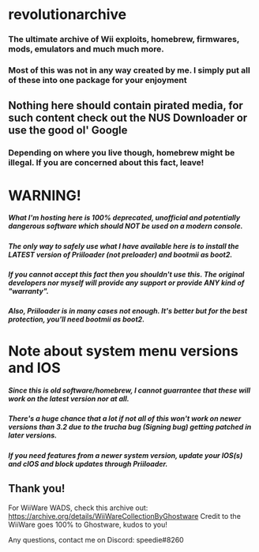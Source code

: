 # revolutionarchive

### The ultimate archive of Wii exploits, homebrew, firmwares, mods, emulators and much much more.
### Most of this was not in any way created by me. I simply put all of these into one package for your enjoyment
## Nothing here should contain pirated media, for such content check out the NUS Downloader or use the good ol' Google

### Depending on where you live though, homebrew might be illegal. If you are concerned about this fact, leave!

# WARNING!
##### What I'm hosting here is 100% deprecated, unofficial and potentially dangerous software which should NOT be used on a modern console.
##### The only way to safely use what I have available here is to install the LATEST version of Priiloader (not preloader) and bootmii as boot2.
##### If you cannot accept this fact then you shouldn't use this. The original developers nor myself will provide any support or provide ANY kind of "warranty".
##### Also, Priiloader is in many cases not enough. It's better but for the best protection, you'll need bootmii as boot2.

# Note about system menu versions and IOS
##### Since this is old software/homebrew, I cannot guarrantee that these will work on the latest version nor at all.
##### There's a huge chance that a lot if not all of this won't work on newer versions than 3.2 due to the trucha bug (Signing bug) getting patched in later versions.
##### If you need features from a newer system version, update your IOS(s) and cIOS and block updates through Priiloader.

## Thank you!

For WiiWare WADS, check this archive out:
https://archive.org/details/WiiWareCollectionByGhostware
Credit to the WiiWare goes 100% to Ghostware, kudos to you!

Any questions, contact me on Discord: speedie#8260
